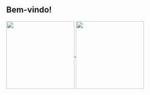 ## Bem-vindo!
  <a href="https://github.com/onlyatsug/github-readme-stats">
    <img height=180 align="center" src="https://github-readme-stats.vercel.app/api?username=onlyatsug&theme=graywhite" />
  </a>
  <a href="https://github.com/onlyatsug/convoychat">
    <img height=180 align="center" src="https://github-readme-stats.vercel.app/api/top-langs?username=onlyatsug&layout=compact&langs_count=8&card_width=320&theme=graywhite" />
  </a>

